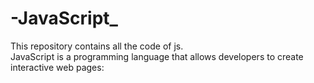 # -JavaScript_
This repository contains all the code of js.
<br>
JavaScript is a programming language that allows developers to create interactive web pages: 
